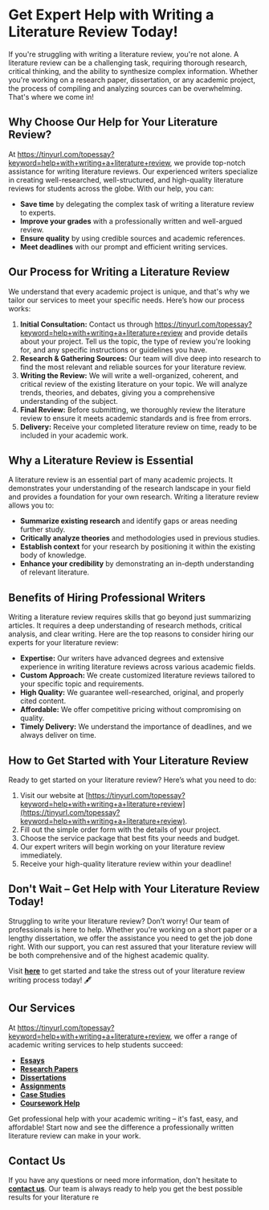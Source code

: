 # Get Expert Help with Writing a Literature Review Today!

If you're struggling with writing a literature review, you're not alone. A literature review can be a challenging task, requiring thorough research, critical thinking, and the ability to synthesize complex information. Whether you're working on a research paper, dissertation, or any academic project, the process of compiling and analyzing sources can be overwhelming. That's where we come in!

## Why Choose Our Help for Your Literature Review?

At https://tinyurl.com/topessay?keyword=help+with+writing+a+literature+review, we provide top-notch assistance for writing literature reviews. Our experienced writers specialize in creating well-researched, well-structured, and high-quality literature reviews for students across the globe. With our help, you can:

- **Save time** by delegating the complex task of writing a literature review to experts.
- **Improve your grades** with a professionally written and well-argued review.
- **Ensure quality** by using credible sources and academic references.
- **Meet deadlines** with our prompt and efficient writing services.

## Our Process for Writing a Literature Review

We understand that every academic project is unique, and that's why we tailor our services to meet your specific needs. Here’s how our process works:

1. **Initial Consultation:** Contact us through https://tinyurl.com/topessay?keyword=help+with+writing+a+literature+review and provide details about your project. Tell us the topic, the type of review you're looking for, and any specific instructions or guidelines you have.
2. **Research & Gathering Sources:** Our team will dive deep into research to find the most relevant and reliable sources for your literature review.
3. **Writing the Review:** We will write a well-organized, coherent, and critical review of the existing literature on your topic. We will analyze trends, theories, and debates, giving you a comprehensive understanding of the subject.
4. **Final Review:** Before submitting, we thoroughly review the literature review to ensure it meets academic standards and is free from errors.
5. **Delivery:** Receive your completed literature review on time, ready to be included in your academic work.

## Why a Literature Review is Essential

A literature review is an essential part of many academic projects. It demonstrates your understanding of the research landscape in your field and provides a foundation for your own research. Writing a literature review allows you to:

- **Summarize existing research** and identify gaps or areas needing further study.
- **Critically analyze theories** and methodologies used in previous studies.
- **Establish context** for your research by positioning it within the existing body of knowledge.
- **Enhance your credibility** by demonstrating an in-depth understanding of relevant literature.

## Benefits of Hiring Professional Writers

Writing a literature review requires skills that go beyond just summarizing articles. It requires a deep understanding of research methods, critical analysis, and clear writing. Here are the top reasons to consider hiring our experts for your literature review:

- **Expertise:** Our writers have advanced degrees and extensive experience in writing literature reviews across various academic fields.
- **Custom Approach:** We create customized literature reviews tailored to your specific topic and requirements.
- **High Quality:** We guarantee well-researched, original, and properly cited content.
- **Affordable:** We offer competitive pricing without compromising on quality.
- **Timely Delivery:** We understand the importance of deadlines, and we always deliver on time.

## How to Get Started with Your Literature Review

Ready to get started on your literature review? Here’s what you need to do:

1. Visit our website at [https://tinyurl.com/topessay?keyword=help+with+writing+a+literature+review](https://tinyurl.com/topessay?keyword=help+with+writing+a+literature+review).
2. Fill out the simple order form with the details of your project.
3. Choose the service package that best fits your needs and budget.
4. Our expert writers will begin working on your literature review immediately.
5. Receive your high-quality literature review within your deadline!

## Don't Wait – Get Help with Your Literature Review Today!

Struggling to write your literature review? Don’t worry! Our team of professionals is here to help. Whether you're working on a short paper or a lengthy dissertation, we offer the assistance you need to get the job done right. With our support, you can rest assured that your literature review will be both comprehensive and of the highest academic quality.

Visit [**here**](https://tinyurl.com/topessay?keyword=help+with+writing+a+literature+review) to get started and take the stress out of your literature review writing process today! 🖋️

## Our Services

At https://tinyurl.com/topessay?keyword=help+with+writing+a+literature+review, we offer a range of academic writing services to help students succeed:

- [**Essays**](https://tinyurl.com/topessay?keyword=help+with+writing+a+literature+review)
- [**Research Papers**](https://tinyurl.com/topessay?keyword=help+with+writing+a+literature+review)
- [**Dissertations**](https://tinyurl.com/topessay?keyword=help+with+writing+a+literature+review)
- [**Assignments**](https://tinyurl.com/topessay?keyword=help+with+writing+a+literature+review)
- [**Case Studies**](https://tinyurl.com/topessay?keyword=help+with+writing+a+literature+review)
- [**Coursework Help**](https://tinyurl.com/topessay?keyword=help+with+writing+a+literature+review)

Get professional help with your academic writing – it's fast, easy, and affordable! Start now and see the difference a professionally written literature review can make in your work.

## Contact Us

If you have any questions or need more information, don't hesitate to [**contact us**](https://tinyurl.com/topessay?keyword=help+with+writing+a+literature+review). Our team is always ready to help you get the best possible results for your literature re
